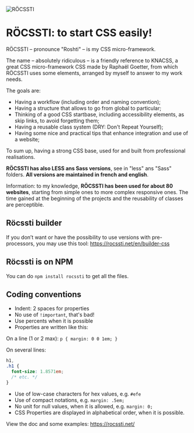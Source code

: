 <img src="https://rocssti.net/layout/images/rocssti_logo.png" alt="RÖCSSTI" />

# RÖCSSTI: to start CSS easily!

RÖCSSTI – pronounce "Roshti" – is my CSS micro-framework.

The name – absolutely ridiculous – is a friendly reference to KNACSS, a great CSS micro-framework CSS made by Raphaël Goetter, from which RÖCSSTI uses some elements, arranged by myself to answer to my work needs.

The goals are:

- Having a workflow (including order and naming convention);
- Having a structure that allows to go from global to particular;
- Thinking of a good CSS startbase, including accessibility elements, as skip links, to avoid forgetting them;
- Having a reusable class system (DRY: Don't Repeat Yourself);
- Having some nice and practical tips that enhance integration and use of a website;
 
To sum up, having a strong CSS base, used for and built from professional realisations.

**RÖCSSTI has also LESS ans Sass versions**, see in "less" ans "Sass" folders. **All versions are maintained in french and english**.

Information: to my knowledge, **RÖCSSTI has been used for about 80 websites**, starting from simple ones to more complex responsive ones. The time gained at the beginning of the projects and the reusability of classes are perceptible.

## Röcssti builder

If you don’t want or have the possibility to use versions with pre-processors, you may use this tool: https://rocssti.net/en/builder-css

## Röcssti is on NPM

You can do ```npm install rocssti``` to get all the files.

## Coding conventions

- Indent: 2 spaces for properties
- No use of `!important`, that's bad!
- Use percents when it is possible
- Properties are written like this:

On a line (1 or 2 max): `p { margin: 0 0 1em; }`

On several lines:
```css
h1,
.h1 {
  font-size: 1.8571em;
  /* etc. */
}
```

- Use of low-case characters for hex values, e.g. `#efe`
- Use of compact notations, e.g. `margin: .5em;`
- No unit for null values, when it is allowed, e.g. `margin: 0;`
- CSS Properties are displayed in alphabetical order, when it is possible.

View the doc and some examples: https://rocssti.net/

